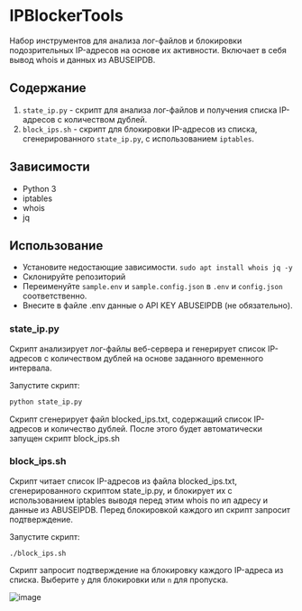 # IPBlockerTools

Набор инструментов для анализа лог-файлов и блокировки подозрительных IP-адресов на основе их активности.
Включает в себя вывод whois и данных из ABUSEIPDB.

## Содержание

1. `state_ip.py` - скрипт для анализа лог-файлов и получения списка IP-адресов с количеством дублей.
2. `block_ips.sh` - скрипт для блокировки IP-адресов из списка, сгенерированного `state_ip.py`, с использованием `iptables`.

## Зависимости

- Python 3
- iptables
- whois
- jq

## Использование

- Установите недостающие зависимости. `sudo apt install whois jq -y`
- Склонируйте репозиторий
- Переименуйте `sample.env` и `sample.config.json` в `.env` и `config.json` соответственно.
- Внесите в файле .env данные о API KEY ABUSEIPDB (не обязательно).

### state_ip.py

Скрипт анализирует лог-файлы веб-сервера и генерирует список IP-адресов с количеством дублей на основе заданного временного интервала.

Запустите скрипт:

```bash
python state_ip.py
```

Скрипт сгенерирует файл blocked_ips.txt, содержащий список IP-адресов и количество дублей. После этого будет автоматически запущен скрипт block_ips.sh

### block_ips.sh

Скрипт читает список IP-адресов из файла blocked_ips.txt, сгенерированного скриптом state_ip.py, и блокирует их с использованием iptables выводя перед этим whois по ип адресу и данные из ABUSEIPDB. Перед блокировкой каждого ип скрипт запросит подтверждение.

Запустите скрипт:

```./block_ips.sh```

Скрипт запросит подтверждение на блокировку каждого IP-адреса из списка. Выберите `y` для блокировки или `n` для пропуска.

![image](https://user-images.githubusercontent.com/1340282/230797133-f1d0cecd-ec91-4a43-bbb1-4fc6eee76689.png)
